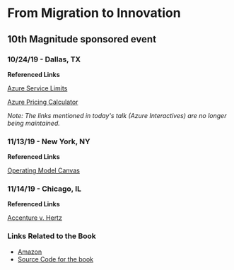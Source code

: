 # From Migration to Innovation
## 10th Magnitude sponsored event

### 10/24/19 - Dallas, TX

__Referenced Links__

[Azure Service Limits](https://docs.microsoft.com/en-us/azure/azure-subscription-service-limits)

[Azure Pricing Calculator](https://azure.microsoft.com/en-us/pricing/calculator/?&ef_id=EAIaIQobChMIprLiucu15QIVT9bACh3BcAJwEAAYASAAEgLBrPD_BwE:G:s&OCID=AID2000128_SEM_XIJriunE&MarinID=XIJriunE_221166233977_azure%20calculator_e_c__44568975337_kwd-300666823090&lnkd=Google_Azure_Brand&gclid=EAIaIQobChMIprLiucu15QIVT9bACh3BcAJwEAAYASAAEgLBrPD_BwE)

_Note: The links mentioned in today's talk (Azure Interactives) are no longer being maintained._

### 11/13/19 - New York, NY

__Referenced Links__

[Operating Model Canvas](https://operatingmodelcanvas.com/)

### 11/14/19 - Chicago, IL

__Referenced Links__

[Accenture v. Hertz](https://www.consulting.us/news/2197/accenture-sued-for-32-million-over-hertz-website-redesign)

### Links Related to the Book
- [Amazon](https://www.amazon.com/Migrating-Azure-Transforming-Applications-Cloud-First/dp/1484235843)
- [Source Code for the book](https://github.com/apress/migrating-to-azure)